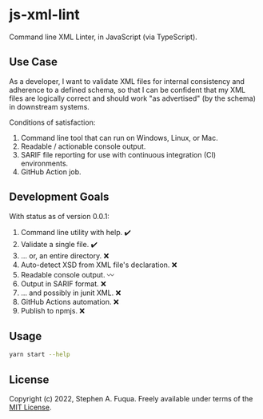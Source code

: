 # js-xml-lint

Command line XML Linter, in JavaScript (via TypeScript).

## Use Case

As a developer, I want to validate XML files for internal consistency and
adherence to a defined schema, so that I can be confident that my XML files are
logically correct and should work "as advertised" (by the schema) in downstream
systems.

Conditions of satisfaction:

1. Command line tool that can run on Windows, Linux, or Mac.
2. Readable / actionable console output.
3. SARIF file reporting for use with continuous integration (CI) environments.
4. GitHub Action job.

## Development Goals

With status as of version 0.0.1:

1. Command line utility with help. :heavy_check_mark:
2. Validate a single file. :heavy_check_mark:
3. ... or, an entire directory. :x:
4. Auto-detect XSD from XML file's declaration. :x:
5. Readable console output. :wavy_dash:
6. Output in SARIF format. :x:
7. ... and possibly in junit XML. :x:
8. GitHub Actions automation. :x:
9. Publish to npmjs. :x:

## Usage

```bash
yarn start --help
```

## License

Copyright (c) 2022, Stephen A. Fuqua. Freely available under terms of the [MIT
License](LICENSE).

